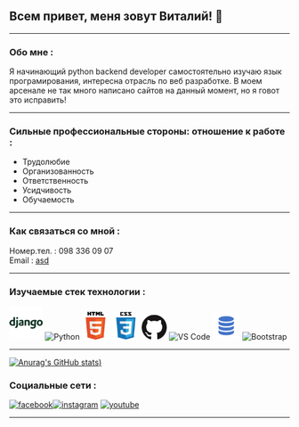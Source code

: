 ##  Всем привет, меня зовут Виталий! 👋

<hr>

### Обо мне : <br>
Я начинающий python backend developer самостоятельно изучаю язык програмирования, интересна отрасль по веб разработке. В моем арсенале не так много написано сайтов на данный момент, но я говот это исправить! 
<hr>

### Сильные профессиональные стороны: отношение к работе :
- Трудолюбие
- Организованность
- Ответственность
- Усидчивость
- Обучаемость
<hr>

### Как связаться со мной :
Номер.тел. : 098 336 09 07 <br>
Email : <a href="
sprinter-100m@ukr.net">asd</a>
<hr>


### Изучаемые стек технологии :
<img title="Django" height="60" src="https://raw.githubusercontent.com/github/explore/80688e429a7d4ef2fca1e82350fe8e3517d3494d/topics/django/django.png" style="max-width: 100%;"> <img title="Python" height="55" src="https://avatars0.githubusercontent.com/u/1525981?s=200&amp;v=4" style="max-width: 100%;">
<img title="HTML5" height="50" src="https://raw.githubusercontent.com/github/explore/80688e429a7d4ef2fca1e82350fe8e3517d3494d/topics/html/html.png" style="max-width: 100%;"> 
<img alt="CSS 3" title="CSS 3" src="https://raw.githubusercontent.com/github/explore/80688e429a7d4ef2fca1e82350fe8e3517d3494d/topics/css/css.png" height="50" style="max-width: 100%;">
<img alt="GitHub" title="GitHub" src="https://raw.githubusercontent.com/github/explore/78df643247d429f6cc873026c0622819ad797942/topics/github/github.png" height="45" style="max-width: 100%;"> <img title="VS Code" alt="VS Code" width="50px" src="https://camo.githubusercontent.com/e9141be13e6bea8c50af6d48f64700246faed666040ead23e74d4fc27bf411e3/68747470733a2f2f696d672e69636f6e73382e636f6d2f666c75656e742f34382f3030303030302f76697375616c2d73747564696f2d636f64652d323031392e706e67" data-canonical-src="https://img.icons8.com/fluent/48/000000/visual-studio-code-2019.png" style="max-width: 100%;"> <img title="SQL" alt="SQL" width="50px" src="https://raw.githubusercontent.com/github/explore/master/topics/sql/sql.png" style="max-width: 100%;"> <img title="Bootstrap" src="https://github.com/MarikIshtar007/MarikIshtar007/raw/master/images/bootstrap.svg" width="50" style="max-width: 100%;">

<hr>

[![Anurag's GitHub stats](https://github-readme-stats.vercel.app/api?username=ZhankovVG&show_icons=true&theme=tokyonight))](https://github.com/anuraghazra/github-readme-stats)


### Социальные сети :
[<img src="https://camo.githubusercontent.com/6acccefe72a9ad3380c0802e7a78988adad9d186eefff43b715bd7d7d07dc52a/68747470733a2f2f696d672e69636f6e73382e636f6d2f636f6c6f722f39362f3030303030302f66616365626f6f6b2e706e67" alt="facebook" data-canonical-src="https://img.icons8.com/color/96/000000/facebook.png" style="max-width: 100%;">](https://www.facebook.com/profile.php?id=100025923456368)[<img src="https://camo.githubusercontent.com/13b4ab64e1a639ef039c1688b03c7a1a0aaa875a1858fa56888aa09c492aac6a/68747470733a2f2f696d672e69636f6e73382e636f6d2f636f6c6f722f39362f3030303030302f696e7374616772616d2d6e65772e706e67" alt="instagram" data-canonical-src="https://img.icons8.com/color/96/000000/instagram-new.png" style="max-width: 100%;">](https://www.instagram.com/trenirovannyi/) [<img src="https://camo.githubusercontent.com/aec347ccecfb57c504334b6723d26a419c1e7a871d467603d0a301272d5ac329/68747470733a2f2f696d672e69636f6e73382e636f6d2f636f6c6f722f39362f3030303030302f796f75747562652e706e67" alt="youtube" data-canonical-src="https://img.icons8.com/color/96/000000/youtube.png" style="max-width: 100%;">](https://www.youtube.com/channel/https://www.youtube.com/channel/UC5wo3B7nxMAzMII8EtLDQLQ)

<hr>
